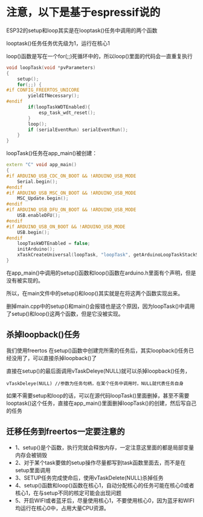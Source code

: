 # 注意，以下是基于espressif说的

ESP32的setup和loop其实是在looptask()任务中调用的两个函数

looptask()任务任务优先级为1，运行在核心1

loop()函数是写在一个for(;;)死循环中的，所以loop()里面的代码会一直重复执行

```c++
void loopTask(void *pvParameters)
{
    setup();
    for(;;) {
#if CONFIG_FREERTOS_UNICORE
        yieldIfNecessary();
#endif
        if(loopTaskWDTEnabled){
            esp_task_wdt_reset();
        }
        loop();
        if (serialEventRun) serialEventRun();
    }
}
```

loopTask()任务在app_main()被创建：


```c++
extern "C" void app_main()
{
#if ARDUINO_USB_CDC_ON_BOOT && !ARDUINO_USB_MODE
    Serial.begin();
#endif
#if ARDUINO_USB_MSC_ON_BOOT && !ARDUINO_USB_MODE
    MSC_Update.begin();
#endif
#if ARDUINO_USB_DFU_ON_BOOT && !ARDUINO_USB_MODE
    USB.enableDFU();
#endif
#if ARDUINO_USB_ON_BOOT && !ARDUINO_USB_MODE
    USB.begin();
#endif
    loopTaskWDTEnabled = false;
    initArduino();
    xTaskCreateUniversal(loopTask, "loopTask", getArduinoLoopTaskStackSize(), NULL, 1, &loopTaskHandle, ARDUINO_RUNNING_CORE);
}

```

在app_main()中调用的setup()函数和loop()函数在arduino.h里面有个声明，但是没有被实现的。

所以，在main文件中的setup()和loop()其实就是在将这两个函数实现出来。

删掉main.cpp中的setup()和main()会报错也是这个原因，因为loopTask()中调用了setup()和loop()这两个函数，但是它没被实现。


## 杀掉loopback()任务

我们使用freertos 在setup()函数中创建完所需的任务后，其实loopback()任务已经没用了，可以直接杀掉loopback()了

直接在setup()的最后面调用vTaskDeleye(NULL)就可以杀掉loopback()任务，

    vTaskDeleye(NULL) //参数为任务句柄，在某个任务中调用时，NULL就代表任务自身


如果不需要setup和loop的话，可以在源代码loopTask()里面删掉，甚至不需要looptask()这个任务，直接在app_main()里面删掉loopTask()的创建，然后写自己的任务

## 迁移任务到freertos一定要注意的

* 1、setup()是个函数，执行完就会释放内存，一定注意这里面的都是局部变量内存会被销毁
* 2、对于某个task要做的setup操作尽量都写到task函数里面去，而不是在setup里面调用
* 3、SETUP任务完成使命后，使用vTaskDelete(NULL)杀掉任务
* 4、setup()函数和loop()函数在核心1，自动分配核心的任务可能在核心0或者核心1，在与setup不同的核定可能会出现问题
* 5、开启WIFI或者蓝牙后，尽量使用核心1，不要使用核心0，因为蓝牙和WIFI均运行在核心0中，占用大量CPU资源。
